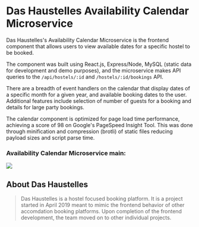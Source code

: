 # Das Haustelles Availability Calendar Microservice

Das Haustelles's Availability Calendar Microservice is the frontend component that allows users to view available dates for a specific hostel to be booked.

The component was built using React.js, Express/Node, MySQL (static data for development and demo purposes), and the microservice makes API queries to the `/api/hostels/:id` and `/hostels/:id/bookings` API.

There are a breadth of event handlers on the calendar that display dates of a specific month for a given year, and available booking dates to the user. Additional features include selection of number of guests for a booking and details for large party bookings.

The calendar component is optimized for page load time performance, achieving a score of 98 on Google's PageSpeed Insight Tool. This was done through minification and compression (brotli) of static files reducing payload sizes and script parse time.

### Availability Calendar Microservice main:<br />
<img src="https://das-haustelles-hostel-world.s3-us-west-1.amazonaws.com/Calendar.png">
<br />

## About Das Haustelles

> Das Haustelles is a hostel focused booking platform. It is a project started in April 2019 meant to mimic the frontend behavior of other accomdation booking platforms. Upon completion of the frontend development, the team moved on to other individual projects.